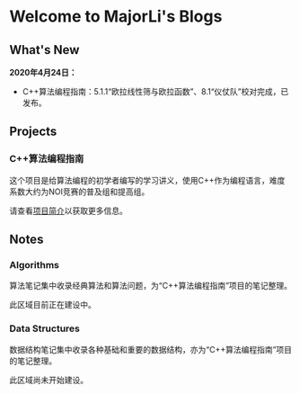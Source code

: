 # Welcome to MajorLi's Blogs

## What's New

**2020年4月24日：**

- C++算法编程指南：5.1.1“欧拉线性筛与欧拉函数”、8.1“仪仗队”校对完成，已发布。

## Projects


### C++算法编程指南

这个项目是给算法编程的初学者编写的学习讲义，使用C++作为编程语言，难度系数大约为NOI竞赛的普及组和提高组。

请查看[项目简介](projects/algo_guide.md)以获取更多信息。

## Notes

### Algorithms

算法笔记集中收录经典算法和算法问题，为“C++算法编程指南”项目的笔记整理。

此区域目前正在建设中。

### Data Structures

数据结构笔记集中收录各种基础和重要的数据结构，亦为“C++算法编程指南”项目的笔记整理。

此区域尚未开始建设。

